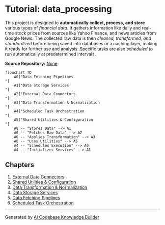 # Tutorial: data_processing

This project is designed to **automatically collect, process, and store** various types of *financial data*. It gathers information like daily and real-time stock prices from sources like Yahoo Finance, and news articles from Google News. The collected raw data is then *cleaned, transformed, and standardized* before being saved into databases or a caching layer, making it ready for further use and analysis. Specific tasks are also *scheduled* to run automatically at predetermined intervals.


**Source Repository:** [None](None)

```mermaid
flowchart TD
    A0["Data Fetching Pipelines
"]
    A1["Data Storage Services
"]
    A2["External Data Connectors
"]
    A3["Data Transformation & Normalization
"]
    A4["Scheduled Task Orchestration
"]
    A5["Shared Utilities & Configuration
"]
    A0 -- "Stores Data" --> A1
    A0 -- "Fetches Raw Data" --> A2
    A0 -- "Applies Transformation" --> A3
    A0 -- "Uses Utilities" --> A5
    A4 -- "Schedules Execution" --> A0
    A4 -- "Initializes Services" --> A1
```

## Chapters

1. [External Data Connectors
](01_external_data_connectors_.md)
2. [Shared Utilities & Configuration
](02_shared_utilities___configuration_.md)
3. [Data Transformation & Normalization
](03_data_transformation___normalization_.md)
4. [Data Storage Services
](04_data_storage_services_.md)
5. [Data Fetching Pipelines
](05_data_fetching_pipelines_.md)
6. [Scheduled Task Orchestration
](06_scheduled_task_orchestration_.md)


---

Generated by [AI Codebase Knowledge Builder](https://github.com/The-Pocket/Tutorial-Codebase-Knowledge)